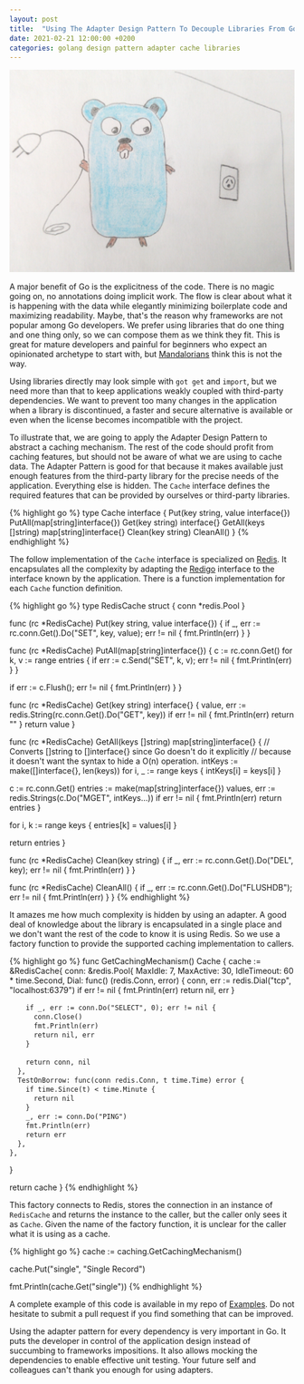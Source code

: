 ```yaml
---
layout: post
title:  "Using The Adapter Design Pattern To Decouple Libraries From Go Apps"
date: 2021-02-21 12:00:00 +0200
categories: golang design pattern adapter cache libraries
---
```


![Facade](/images/posts/adapter-pattern.png)

A major benefit of Go is the explicitness of the code. There is no magic going on, no annotations doing implicit work. The flow is clear about what it is happening with the data while elegantly minimizing boilerplate code and maximizing readability. Maybe, that's the reason why frameworks are not popular among Go developers. We prefer using libraries that do one thing and one thing only, so we can compose them as we think they fit. This is great for mature developers and painful for beginners who expect an opinionated archetype to start with, but [Mandalorians](https://www.starwars.com/news/this-is-the-way-the-mandalorian-art) think this is not the way.

<!-- more -->

Using libraries directly may look simple with `got get` and `import`, but we need more than that to keep applications weakly coupled with third-party dependencies. We want to prevent too many changes in the application when a library is discontinued, a faster and secure alternative is available or even when the license becomes incompatible with the project.

To illustrate that, we are going to apply the Adapter Design Pattern to abstract a caching mechanism. The rest of the code should profit from caching features, but should not be aware of what we are using to cache data. The Adapter Pattern is good for that because it makes available just enough features from the third-party library for the precise needs of the application. Everything else is hidden. The `Cache` interface defines the required features that can be provided by ourselves or third-party libraries.

{% highlight go %}
type Cache interface {
  Put(key string, value interface{})
  PutAll(map[string]interface{})
  Get(key string) interface{}
  GetAll(keys []string) map[string]interface{}
  Clean(key string)
  CleanAll()
}
{% endhighlight %}

The follow implementation of the `Cache` interface is specialized on [Redis](https://redis.io). It encapsulates all the complexity by adapting the [Redigo](https://github.com/gomodule/redigo) interface to the interface known by the application. There is a function implementation for each `Cache` function definition.

{% highlight go %}
type RedisCache struct {
  conn *redis.Pool
}

func (rc *RedisCache) Put(key string, value interface{}) {
  if _, err := rc.conn.Get().Do("SET", key, value); err != nil {
    fmt.Println(err)
  }
}

func (rc *RedisCache) PutAll(map[string]interface{}) {
  c := rc.conn.Get()
  for k, v := range entries {
    if err := c.Send("SET", k, v); err != nil {
      fmt.Println(err)
    }
  }

  if err := c.Flush(); err != nil {
    fmt.Println(err)
  }
}

func (rc *RedisCache) Get(key string) interface{} {
  value, err := redis.String(rc.conn.Get().Do("GET", key))
  if err != nil {
    fmt.Println(err)
    return ""
  }
  return value
}

func (rc *RedisCache) GetAll(keys []string) map[string]interface{} {
  // Converts []string to []interface{} since Go doesn't do it explicitly
  // because it doesn't want the syntax to hide a O(n) operation.
  intKeys := make([]interface{}, len(keys))
  for i, _ := range keys {
    intKeys[i] = keys[i]
  }

  c := rc.conn.Get()
  entries := make(map[string]interface{})
  values, err := redis.Strings(c.Do("MGET", intKeys...))
  if err != nil {
    fmt.Println(err)
    return entries
  }

  for i, k := range keys {
    entries[k] = values[i]
  }

  return entries
}

func (rc *RedisCache) Clean(key string) {
  if _, err := rc.conn.Get().Do("DEL", key); err != nil {
    fmt.Println(err)
  }
}

func (rc *RedisCache) CleanAll() {
  if _, err := rc.conn.Get().Do("FLUSHDB"); err != nil {
    fmt.Println(err)
  }
}
{% endhighlight %}

It amazes me how much complexity is hidden by using an adapter. A good deal of knowledge about the library is encapsulated in a single place and we don't want the rest of the code to know it is using Redis. So we use a factory function to provide the supported caching implementation to callers.

{% highlight go %}
func GetCachingMechanism() Cache {
  cache := &RedisCache{
    conn: &redis.Pool{
      MaxIdle:     7,
      MaxActive:   30,
      IdleTimeout: 60 * time.Second,
      Dial: func() (redis.Conn, error) {
        conn, err := redis.Dial("tcp", "localhost:6379")
        if err != nil {
          fmt.Println(err)
          return nil, err
        }

        if _, err := conn.Do("SELECT", 0); err != nil {
          conn.Close()
          fmt.Println(err)
          return nil, err
        }
    
        return conn, nil
      },
      TestOnBorrow: func(conn redis.Conn, t time.Time) error {
        if time.Since(t) < time.Minute {
          return nil
        }
        _, err := conn.Do("PING")
        fmt.Println(err)
        return err
      },
    },
  }

  return cache
}
{% endhighlight %}

This factory connects to Redis, stores the connection in an instance of `RedisCache` and returns the instance to the caller, but the caller only sees it as `Cache`. Given the name of the factory function, it is unclear for the caller what it is using as a cache.

{% highlight go %}
cache := caching.GetCachingMechanism()

cache.Put("single", "Single Record")

fmt.Println(cache.Get("single"))
{% endhighlight %}

A complete example of this code is available in my repo of [Examples](https://github.com/htmfilho/blog-examples/tree/main/caching). Do not hesitate to submit a pull request if you find something that can be improved.

Using the adapter pattern for every dependency is very important in Go. It puts the developer in control of the application design instead of succumbing to frameworks impositions. It also allows mocking the dependencies to enable effective unit testing. Your future self and colleagues can't thank you enough for using adapters.